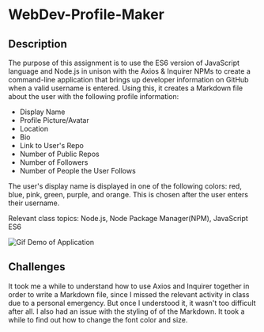 # WebDev-Profile-Maker

## Description
The purpose of this assignment is to use the ES6 version of JavaScript language and Node.js in unison with the Axios & Inquirer NPMs to create a command-line application that brings up developer information on GitHub when a valid username is entered. Using this, it creates a Markdown file about the user with the following profile information:
- Display Name
- Profile Picture/Avatar
- Location
- Bio
- Link to User's Repo
- Number of Public Repos
- Number of Followers
- Number of People the User Follows
  
The user's display name is displayed in one of the following colors: red, blue, pink, green, purple, and orange. This is chosen after the user enters their username.

Relevant class topics: Node.js, Node Package Manager(NPM), JavaScript ES6

![Gif Demo of Application](./generator_demo.gif)

## Challenges
It took me a while to understand how to use Axios and Inquirer together in order to write a Markdown file, since I missed the relevant activity in class due to a personal emergency. But once I understood it, it wasn't too difficult after all. I also had an issue with the styling of of the Markdown. It took a while to find out how to change the font color and size. 